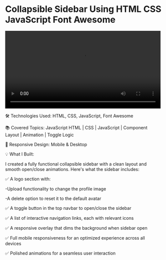 # Collapsible Sidebar Using HTML CSS JavaScript Font Awesome

<video src="https://github.com/Muzammil-khan-uni/Collapsible-Sidebar-Using-HTML-CSS-JavaScript-Font-Awesome/blob/main/Build%20a%20Collapsible%20Sidebar.mp4" controls width="500"></video>

🛠 Technologies Used: HTML, CSS, JavaScript, Font Awesome

📚 Covered Topics: JavaScript HTML | CSS | JavaScript | Component Layout | Animation | Toggle Logic

 📱 Responsive Design: Mobile & Desktop



💡 What I Built:

I created a fully functional collapsible sidebar with a clean layout and smooth open/close animations. Here's what the sidebar includes:

✅ A logo section with:

-Upload functionality to change the profile image

-A delete option to reset it to the default avatar

✅ A toggle button in the top navbar to open/close the sidebar

 ✅ A list of interactive navigation links, each with relevant icons

 ✅ A responsive overlay that dims the background when sidebar open

 ✅ Full mobile responsiveness for an optimized experience across all devices

 ✅ Polished animations for a seamless user interaction

